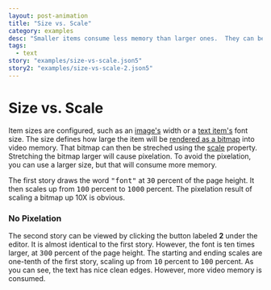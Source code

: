 ```yaml
---
layout: post-animation
title: "Size vs. Scale"
category: examples
desc: "Smaller items consume less memory than larger ones.  They can be scaled larger, but will look pixelated."
tags: 
  - text
story: "examples/size-vs-scale.json5"
story2: "examples/size-vs-scale-2.json5"
---
```

# Size vs. Scale

Item sizes are configured, such as an [image's](/models/#&middot;-image-item) width or a [text item's](/models/#&middot;-text-item) font size. The size defines how large the item will be [rendered as a bitmap](/concepts/#performance) into video memory.  That bitmap can then be streched using the [scale](/properties/#scale) property. Stretching the bitmap larger will cause pixelation.  To avoid the pixelation, you can use a larger size, but that will consume more memory.

The first story draws the word <samp class="string">"font"</samp> at <samp class="number">30</samp> percent of the page height. It then scales up from <samp class="number">100</samp> percent to <samp class="number">1000</samp> percent.  The pixelation result of scaling a bitmap up 10X is obvious.

### No Pixelation

The second story can be viewed by clicking the button labeled __2__ under the editor. It is almost identical to the first story. However, the font is ten times larger, at <samp class="number">300</samp> percent of the page height.  The starting and ending scales are one-tenth of the first story, scaling up from <samp class="number">10</samp> percent to <samp class="number">100</samp> percent. As you can see, the text has nice clean edges. However, more video memory is consumed.